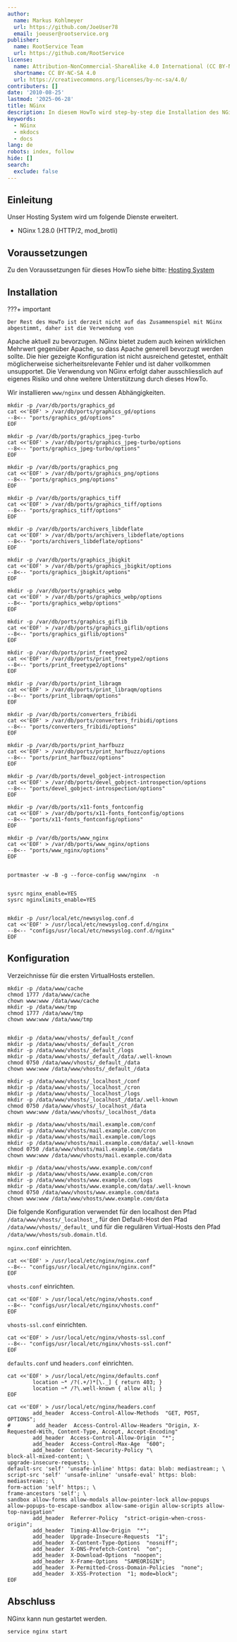 ```yaml
---
author:
  name: Markus Kohlmeyer
  url: https://github.com/JoeUser78
  email: joeuser@rootservice.org
publisher:
  name: RootService Team
  url: https://github.com/RootService
license:
  name: Attribution-NonCommercial-ShareAlike 4.0 International (CC BY-NC-SA 4.0)
  shortname: CC BY-NC-SA 4.0
  url: https://creativecommons.org/licenses/by-nc-sa/4.0/
contributers: []
date: '2010-08-25'
lastmod: '2025-06-28'
title: NGinx
description: In diesem HowTo wird step-by-step die Installation des NGinx Webservers für ein Hosting System auf Basis von FreeBSD 64Bit auf einem dedizierten Server´ beschrieben.
keywords:
  - NGinx
  - mkdocs
  - docs
lang: de
robots: index, follow
hide: []
search:
  exclude: false
---
```


## Einleitung

Unser Hosting System wird um folgende Dienste erweitert.

- NGinx 1.28.0 (HTTP/2, mod_brotli)

## Voraussetzungen

Zu den Voraussetzungen für dieses HowTo siehe bitte: [Hosting System](../intro.md)

## Installation

<!-- markdownlint-disable MD046 -->
???+ important

    Der Rest des HowTo ist derzeit nicht auf das Zusammenspiel mit NGinx abgestimmt, daher ist die Verwendung von
Apache aktuell zu bevorzugen. NGinx bietet zudem auch keinen wirklichen Mehrwert gegenüber Apache, so dass Apache
generell bevorzugt werden sollte. Die hier gezeigte Konfiguration ist nicht ausreichend getestet, enthält
möglicherweise sicherheitsrelevante Fehler und ist daher vollkommen unsupportet. Die Verwendung von NGinx erfolgt daher
ausschliesslich auf eigenes Risiko und ohne weitere Unterstützung durch dieses HowTo.
<!-- markdownlint-enable MD046 -->

Wir installieren `www/nginx` und dessen Abhängigkeiten.

```shell
mkdir -p /var/db/ports/graphics_gd
cat <<'EOF' > /var/db/ports/graphics_gd/options
--8<-- "ports/graphics_gd/options"
EOF

mkdir -p /var/db/ports/graphics_jpeg-turbo
cat <<'EOF' > /var/db/ports/graphics_jpeg-turbo/options
--8<-- "ports/graphics_jpeg-turbo/options"
EOF

mkdir -p /var/db/ports/graphics_png
cat <<'EOF' > /var/db/ports/graphics_png/options
--8<-- "ports/graphics_png/options"
EOF

mkdir -p /var/db/ports/graphics_tiff
cat <<'EOF' > /var/db/ports/graphics_tiff/options
--8<-- "ports/graphics_tiff/options"
EOF

mkdir -p /var/db/ports/archivers_libdeflate
cat <<'EOF' > /var/db/ports/archivers_libdeflate/options
--8<-- "ports/archivers_libdeflate/options"
EOF

mkdir -p /var/db/ports/graphics_jbigkit
cat <<'EOF' > /var/db/ports/graphics_jbigkit/options
--8<-- "ports/graphics_jbigkit/options"
EOF

mkdir -p /var/db/ports/graphics_webp
cat <<'EOF' > /var/db/ports/graphics_webp/options
--8<-- "ports/graphics_webp/options"
EOF

mkdir -p /var/db/ports/graphics_giflib
cat <<'EOF' > /var/db/ports/graphics_giflib/options
--8<-- "ports/graphics_giflib/options"
EOF

mkdir -p /var/db/ports/print_freetype2
cat <<'EOF' > /var/db/ports/print_freetype2/options
--8<-- "ports/print_freetype2/options"
EOF

mkdir -p /var/db/ports/print_libraqm
cat <<'EOF' > /var/db/ports/print_libraqm/options
--8<-- "ports/print_libraqm/options"
EOF

mkdir -p /var/db/ports/converters_fribidi
cat <<'EOF' > /var/db/ports/converters_fribidi/options
--8<-- "ports/converters_fribidi/options"
EOF

mkdir -p /var/db/ports/print_harfbuzz
cat <<'EOF' > /var/db/ports/print_harfbuzz/options
--8<-- "ports/print_harfbuzz/options"
EOF

mkdir -p /var/db/ports/devel_gobject-introspection
cat <<'EOF' > /var/db/ports/devel_gobject-introspection/options
--8<-- "ports/devel_gobject-introspection/options"
EOF

mkdir -p /var/db/ports/x11-fonts_fontconfig
cat <<'EOF' > /var/db/ports/x11-fonts_fontconfig/options
--8<-- "ports/x11-fonts_fontconfig/options"
EOF

mkdir -p /var/db/ports/www_nginx
cat <<'EOF' > /var/db/ports/www_nginx/options
--8<-- "ports/www_nginx/options"
EOF


portmaster -w -B -g --force-config www/nginx  -n


sysrc nginx_enable=YES
sysrc nginxlimits_enable=YES


mkdir -p /usr/local/etc/newsyslog.conf.d
cat <<'EOF' > /usr/local/etc/newsyslog.conf.d/nginx
--8<-- "configs/usr/local/etc/newsyslog.conf.d/nginx"
EOF
```

## Konfiguration

Verzeichnisse für die ersten VirtualHosts erstellen.

```shell
mkdir -p /data/www/cache
chmod 1777 /data/www/cache
chown www:www /data/www/cache
mkdir -p /data/www/tmp
chmod 1777 /data/www/tmp
chown www:www /data/www/tmp


mkdir -p /data/www/vhosts/_default_/conf
mkdir -p /data/www/vhosts/_default_/cron
mkdir -p /data/www/vhosts/_default_/logs
mkdir -p /data/www/vhosts/_default_/data/.well-known
chmod 0750 /data/www/vhosts/_default_/data
chown www:www /data/www/vhosts/_default_/data

mkdir -p /data/www/vhosts/_localhost_/conf
mkdir -p /data/www/vhosts/_localhost_/cron
mkdir -p /data/www/vhosts/_localhost_/logs
mkdir -p /data/www/vhosts/_localhost_/data/.well-known
chmod 0750 /data/www/vhosts/_localhost_/data
chown www:www /data/www/vhosts/_localhost_/data

mkdir -p /data/www/vhosts/mail.example.com/conf
mkdir -p /data/www/vhosts/mail.example.com/cron
mkdir -p /data/www/vhosts/mail.example.com/logs
mkdir -p /data/www/vhosts/mail.example.com/data/.well-known
chmod 0750 /data/www/vhosts/mail.example.com/data
chown www:www /data/www/vhosts/mail.example.com/data

mkdir -p /data/www/vhosts/www.example.com/conf
mkdir -p /data/www/vhosts/www.example.com/cron
mkdir -p /data/www/vhosts/www.example.com/logs
mkdir -p /data/www/vhosts/www.example.com/data/.well-known
chmod 0750 /data/www/vhosts/www.example.com/data
chown www:www /data/www/vhosts/www.example.com/data
```

Die folgende Konfiguration verwendet für den localhost den Pfad `/data/www/vhosts/_localhost_`, für den Default-Host
den Pfad `/data/www/vhosts/_default_` und für die regulären Virtual-Hosts den Pfad `/data/www/vhosts/sub.domain.tld`.

`nginx.conf` einrichten.

```shell
cat <<'EOF' > /usr/local/etc/nginx/nginx.conf
--8<-- "configs/usr/local/etc/nginx/nginx.conf"
EOF
```

`vhosts.conf` einrichten.

```shell
cat <<'EOF' > /usr/local/etc/nginx/vhosts.conf
--8<-- "configs/usr/local/etc/nginx/vhosts.conf"
EOF
```

`vhosts-ssl.conf` einrichten.

```shell
cat <<'EOF' > /usr/local/etc/nginx/vhosts-ssl.conf
--8<-- "configs/usr/local/etc/nginx/vhosts-ssl.conf"
EOF
```

`defaults.conf` und `headers.conf` einrichten.

```shell
cat <<'EOF' > /usr/local/etc/nginx/defaults.conf
        location ~* /?(.+/)*[\._] { return 403; }
        location ~* /?\.well-known { allow all; }
EOF

cat <<'EOF' > /usr/local/etc/nginx/headers.conf
        add_header  Access-Control-Allow-Methods  "GET, POST, OPTIONS";
#        add_header  Access-Control-Allow-Headers "Origin, X-Requested-With, Content-Type, Accept, Accept-Encoding"
        add_header  Access-Control-Allow-Origin  "*";
        add_header  Access-Control-Max-Age  "600";
        add_header  Content-Security-Policy "\
block-all-mixed-content; \
upgrade-insecure-requests; \
default-src 'self' 'unsafe-inline' https: data: blob: mediastream:; \
script-src 'self' 'unsafe-inline' 'unsafe-eval' https: blob: mediastream:; \
form-action 'self' https:; \
frame-ancestors 'self'; \
sandbox allow-forms allow-modals allow-pointer-lock allow-popups allow-popups-to-escape-sandbox allow-same-origin allow-scripts allow-top-navigation"
        add_header  Referrer-Policy  "strict-origin-when-cross-origin";
        add_header  Timing-Allow-Origin  "*";
        add_header  Upgrade-Insecure-Requests  "1";
        add_header  X-Content-Type-Options  "nosniff";
        add_header  X-DNS-Prefetch-Control  "on";
        add_header  X-Download-Options  "noopen";
        add_header  X-Frame-Options  "SAMEORIGIN";
        add_header  X-Permitted-Cross-Domain-Policies  "none";
        add_header  X-XSS-Protection  "1; mode=block";
EOF
```

## Abschluss

NGinx kann nun gestartet werden.

```shell
service nginx start
```
